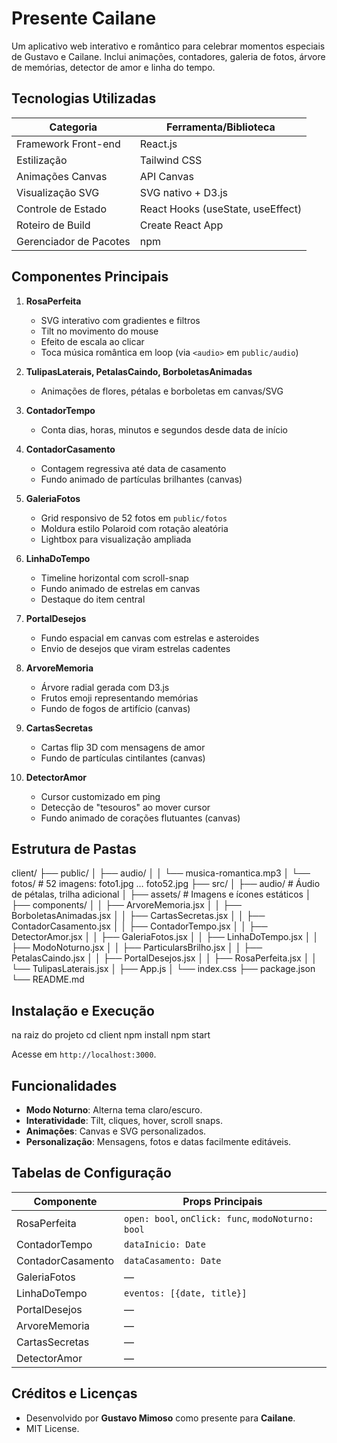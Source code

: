 # Presente Cailane

Um aplicativo web interativo e romântico para celebrar momentos especiais de Gustavo e Cailane. Inclui animações, contadores, galeria de fotos, árvore de memórias, detector de amor e linha do tempo.

## Tecnologias Utilizadas

| Categoria           | Ferramenta/Biblioteca               |
|---------------------|-------------------------------------|
| Framework Front-end | React.js                            |
| Estilização         | Tailwind CSS                        |
| Animações Canvas    | API Canvas                          |
| Visualização SVG    | SVG nativo + D3.js                  |
| Controle de Estado  | React Hooks (useState, useEffect)   |
| Roteiro de Build    | Create React App                    |
| Gerenciador de Pacotes | npm                             |

## Componentes Principais

1. **RosaPerfeita**  
   - SVG interativo com gradientes e filtros  
   - Tilt no movimento do mouse  
   - Efeito de escala ao clicar  
   - Toca música romântica em loop (via `<audio>` em `public/audio`)  

2. **TulipasLaterais, PetalasCaindo, BorboletasAnimadas**  
   - Animações de flores, pétalas e borboletas em canvas/SVG  

3. **ContadorTempo**  
   - Conta dias, horas, minutos e segundos desde data de início  

4. **ContadorCasamento**  
   - Contagem regressiva até data de casamento  
   - Fundo animado de partículas brilhantes (canvas)  

5. **GaleriaFotos**  
   - Grid responsivo de 52 fotos em `public/fotos`  
   - Moldura estilo Polaroid com rotação aleatória  
   - Lightbox para visualização ampliada  

6. **LinhaDoTempo**  
   - Timeline horizontal com scroll-snap  
   - Fundo animado de estrelas em canvas  
   - Destaque do item central  

7. **PortalDesejos**  
   - Fundo espacial em canvas com estrelas e asteroides  
   - Envio de desejos que viram estrelas cadentes  

8. **ArvoreMemoria**  
   - Árvore radial gerada com D3.js  
   - Frutos emoji representando memórias  
   - Fundo de fogos de artifício (canvas)  

9. **CartasSecretas**  
   - Cartas flip 3D com mensagens de amor  
   - Fundo de partículas cintilantes (canvas)  

10. **DetectorAmor**  
    - Cursor customizado em ping  
    - Detecção de "tesouros" ao mover cursor  
    - Fundo animado de corações flutuantes (canvas)  

## Estrutura de Pastas

client/
├── public/
│   ├── audio/
│   │   └── musica-romantica.mp3
│   └── fotos/              # 52 imagens: foto1.jpg … foto52.jpg
├── src/
│   ├── audio/              # Áudio de pétalas, trilha adicional
│   ├── assets/             # Imagens e ícones estáticos
│   ├── components/
│   │   ├── ArvoreMemoria.jsx
│   │   ├── BorboletasAnimadas.jsx
│   │   ├── CartasSecretas.jsx
│   │   ├── ContadorCasamento.jsx
│   │   ├── ContadorTempo.jsx
│   │   ├── DetectorAmor.jsx
│   │   ├── GaleriaFotos.jsx
│   │   ├── LinhaDoTempo.jsx
│   │   ├── ModoNoturno.jsx
│   │   ├── ParticularsBrilho.jsx
│   │   ├── PetalasCaindo.jsx
│   │   ├── PortalDesejos.jsx
│   │   ├── RosaPerfeita.jsx
│   │   └── TulipasLaterais.jsx
│   ├── App.js
│   └── index.css
├── package.json
└── README.md


## Instalação e Execução

na raiz do projeto
cd client
npm install
npm start

Acesse em `http://localhost:3000`.

## Funcionalidades

- **Modo Noturno**: Alterna tema claro/escuro.  
- **Interatividade**: Tilt, cliques, hover, scroll snaps.  
- **Animações**: Canvas e SVG personalizados.  
- **Personalização**: Mensagens, fotos e datas facilmente editáveis.  

## Tabelas de Configuração

| Componente              | Props Principais                                     |
|-------------------------|------------------------------------------------------|
| RosaPerfeita            | `open: bool`, `onClick: func`, `modoNoturno: bool`   |
| ContadorTempo           | `dataInicio: Date`                                   |
| ContadorCasamento       | `dataCasamento: Date`                                |
| GaleriaFotos            | —                                                    |
| LinhaDoTempo            | `eventos: [{date, title}]`                          |
| PortalDesejos           | —                                                    |
| ArvoreMemoria           | —                                                    |
| CartasSecretas          | —                                                    |
| DetectorAmor            | —                                                    |

## Créditos e Licenças

- Desenvolvido por **Gustavo Mimoso** como presente para **Cailane**.  
- MIT License.

